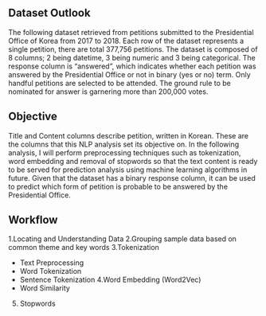 ## Dataset Outlook
The following dataset retrieved from petitions submitted to the Presidential Office of Korea from 2017 to 2018. Each row of the dataset represents a single petition, there are total 377,756 petitions. The dataset is composed of 8 columns; 2 being datetime, 3 being numeric and 3 being categorical. The response column is “answered”, which indicates whether each petition was answered by the Presidential Office or not in binary (yes or no) term. Only handful petitions are selected to be attended. The ground rule to be nominated for answer is garnering more than 200,000 votes. 

## Objective 
Title and Content columns describe petition, written in Korean. These are the columns that this NLP analysis set its objective on. In the following analysis, I will perform preprocessing techniques such as tokenization, word embedding and removal of stopwords so that the text content is ready to be served for prediction analysis using machine learning algorithms in future. Given that the dataset has a binary response column, it can be used to predict which form of petition is probable to be answered by the Presidential Office. 

## Workflow 
1.Locating and Understanding Data
2.Grouping sample data based on common theme and key words
3.Tokenization
-	Text Preprocessing
-	Word Tokenization
-	Sentence Tokenization
4.Word Embedding (Word2Vec)
-	Word Similarity 
5. Stopwords

